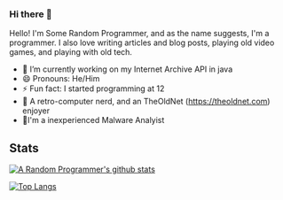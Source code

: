 ### Hi there 👋

Hello! I'm Some Random Programmer, and as the name suggests, I'm a programmer. I also love writing articles and blog posts, playing old video games, and playing with old tech.

- 🔭 I’m currently working on my Internet Archive API in java
- 😄 Pronouns: He/Him
- ⚡ Fun fact: I started programming at 12
- 💾 A retro-computer nerd, and an TheOldNet (https://theoldnet.com) enjoyer
- 🦠I'm a inexperienced Malware Analyist

 ## Stats 
 [![A Random Programmer's github stats](https://github-readme-stats.vercel.app/api/?username=Some-RandomProgrammer&layout=compact&show_icons=true&title_color=fff&icon_color=fff&text_color=fff&bg_color=151515)](https://github.com/anuraghazra/github-readme-stats)
 
 [![Top Langs](https://github-readme-stats.vercel.app/api/top-langs/?username=Some-RandomProgrammer&layout=compact&count_private=true&show_icons=true&title_color=fff&icon_color=fff&text_color=fff&bg_color=151515)](https://github.com/anuraghazra/github-readme-stats)
